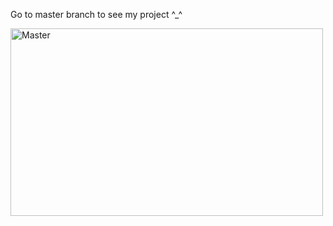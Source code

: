 Go to master branch to see my project ^_^

<img src="https://encrypted-tbn0.gstatic.com/images?q=tbn:ANd9GcQyNmGoVip2DutjO7RUTP27bDm4dHtjMPgUug&usqp=CAU" alt="Master" width="500" height="300">
